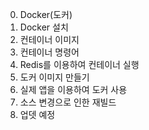 0. Docker(도커)
1. Docker 설치
2. 컨테이너 이미지
3. 컨테이너 명령어
4. Redis를 이용하여 컨테이너 실행
5. 도커 이미지 만들기
6. 실제 앱을 이용하여 도커 사용
7. 소스 변경으로 인한 재빌드
8. 업뎃 예정

